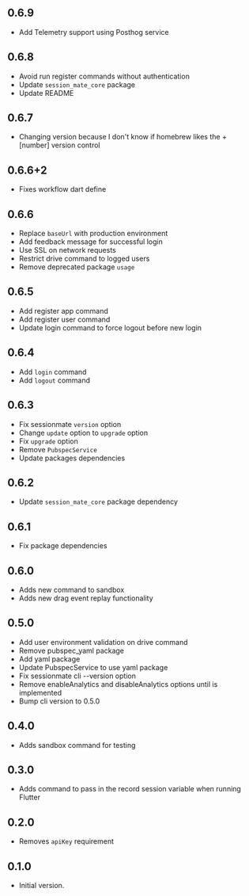 ## 0.6.9

- Add Telemetry support using Posthog service

## 0.6.8

- Avoid run register commands without authentication
- Update `session_mate_core` package
- Update README

## 0.6.7

- Changing version because I don't know if homebrew likes the +[number] version control

## 0.6.6+2

- Fixes workflow dart define

## 0.6.6

- Replace `baseUrl` with production environment
- Add feedback message for successful login
- Use SSL on network requests
- Restrict drive command to logged users
- Remove deprecated package `usage`

## 0.6.5

- Add register app command
- Add register user command
- Update login command to force logout before new login

## 0.6.4

- Add `login` command
- Add `logout` command

## 0.6.3

- Fix sessionmate `version` option
- Change `update` option to `upgrade` option
- Fix `upgrade` option
- Remove `PubspecService`
- Update packages dependencies

## 0.6.2

- Update `session_mate_core` package dependency

## 0.6.1

- Fix package dependencies

## 0.6.0

- Adds new command to sandbox
- Adds new drag event replay functionality

## 0.5.0

- Add user environment validation on drive command
- Remove pubspec_yaml package
- Add yaml package
- Update PubspecService to use yaml package
- Fix sessionmate cli --version option
- Remove enableAnalytics and disableAnalytics options until is implemented
- Bump cli version to 0.5.0

## 0.4.0

- Adds sandbox command for testing

## 0.3.0

- Adds command to pass in the record session variable when running Flutter

## 0.2.0

- Removes `apiKey` requirement

## 0.1.0

- Initial version.
